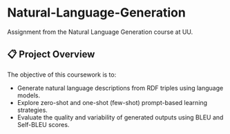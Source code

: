 # Natural-Language-Generation
Assignment from the Natural Language Generation course at UU.

## 📋 Project Overview

The objective of this coursework is to:
- Generate natural language descriptions from RDF triples using language models.
- Explore zero-shot and one-shot (few-shot) prompt-based learning strategies.
- Evaluate the quality and variability of generated outputs using BLEU and Self-BLEU scores.
